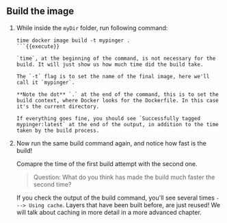 ## Build the image

1. While inside the `myDir` folder, run following command:

	```
	time docker image build -t mypinger .
	```{{execute}}
	
	`time`, at the beginning of the command, is not necessary for the build. It will just show us how much time did the build take.
	
	The `-t` flag is to set the name of the final image, here we'll call it `mypinger`.
		
	**Note the dot** `.` at the end of the command, this is to set the build context, where Docker looks for the Dockerfile. In this case it's the current directory.
	
	If everything goes fine, you should see `Successfully tagged mypinger:latest` at the end of the output, in addition to the time taken by the build process.
	
2. Now run the same build command again, and notice how fast is the build!

	Comapre the time of the first build attempt with the second one.
	
	> Question: What do you think has made the build much faster the second time?
	
	If you check the output of the build command, you'll see several times `---> Using cache`. Layers that have been built before, are just reused! We will talk about caching in more detail in a more advanced chapter.
	

